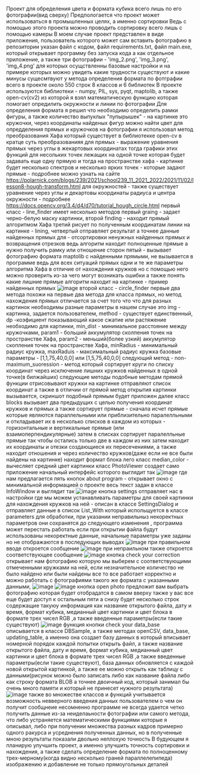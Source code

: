 Проект для обределения цвета и формата кубика всего лишь по его фотографии(вид сверху)
Предпологается что проект может использоваться в промышленных целях, а именно сортировки
Ведь с помощью этого проекта можно проводить сортировку всего лишь с помощью камеры
В моем случае проект представлен в виде приложения, пользователь которого может сам вставить фотографию
в репозитории указан файл с кодом, файл requirements.txt, файл main.exe, который открывает программу без запуска кода а как отдельное приложение, а также три фотографии - 'img_2.png', 'img_3.png', 'img_4.png' для которых осущствленны базовые настройки и на примере которых можно увидеть какие трудности существуют и какие минусы сущесмтвуют у метода определения формата по фотграфии
всего в проекте  около 550 строк 8 классов и 6 библиотек
В проекте используются библиотеки - numpy, PIL, sys, pyqt, maptolib, а также open-cv(cv2) из которой я взял математическую функцию которая помогает опредилить окружности и линии по фотографии
Для определения формата я решил что необходимо определить рамки фигуры, а также количество выпуклых "пупырышек" - на картинке это кружочки, через координаты найденых  фигур можно найти цвет
для опредделения прямых и кружочков на фотографии я использовал метод преобразования Хафа который существует в библиотекке open-cv в кратце суть преобразованияя 
для прямых - выражение уравнения прямых через углы в жекартовых координатах тогда графики этих функций для несольких точек лежащих на одной точке которая будет задавать еще одну прямую и тогда на пространстве хафа - картинке будет несколько спектров и несколько ярких точек - которые задают прямые - подробнее можно узнать на сайте https://polarnick.com/blogs/239/2021/school239_11_2021_2022/2021/11/02/lesson8-hough-transform.html 
для окружностей - также существует уравнение через углы и декартовы координаты радиуса и центра окружности - подробнее https://docs.opencv.org/3.4/d4/d70/tutorial_hough_circle.html
первый класс - line_finder  имеет несколько методов
первый graing - задает черно-белую маску картинки, второй finding - находит прямый алгоритмом Хафа третий рисует по полученным координатам линии на картинке - lining, четвертый отправляет результат а точнее данные найденных прямых для - отсортировки ненужных найденных прямых и возвращения отрезков ведь алгоритм находит полноценные прямые а нужно получить рамку или отношение сторон
 пятый -  вызывает фотографию формата maptolib с найденными прямыми, не вызывается в программе ведь для всех ситуаций прямых одни и те же параметры алгоритма Хафа в отличие от нахождения кружков но с помощью него можно проверить из-за чего могут возникать ошибки а также понять какие лишние прямые алгоритм находит на картинке - пример найденных прямых ![image](https://github.com/user-attachments/assets/4b7c744f-41c5-43ec-8c22-b53e2dde9cf0)
второй класс - circle_finder
первые два метода похожи на первые два метода для класса прямых, но метод нахождения прямых отличается за счет того что что для разных картинок необходимы разные параметры в нашем случае это img - картинка, задается пользователем, method - существует единственный, dp -коэфициент показывающий какое сжатие или растяжение необходимо для картинки, min_dist - минимальное расстояние между кружочками, param1 - больший аккумулятор сколпения точек на пространстве Хафа, param2 - меньший(более узкий) аккумулятор скопления точек на пространстве Хафа, minRadius - минимальный радиус кружка, maxRaduis - максимальный радиус кружка
базовые параметры - [1,1,75,40,0,0] или [1,5,75,40,0,0]
следующий метод - non-maximum_suoression - метод который сортирует круги по списку  координат через исключение лишних кружков найденных в одной точке(в билжайших) следующие методы подобные методам прямой функции отрисовывают кружки на картинке отправляют список координат а также в отличии от прямой метод открытия картинки вызывается, скриншот подобный прямым будет приложен далее
класс blocks вызывает два предыдущих с целью получения координат кружков и прямых а также сортирует прямые - сначала исчет прямые которые являются параллельными или приблизительно паралелльными и откладывает их в несколько списков в каждом из которых - горизонтальные и вертикальные прямые (или взаимоперпендикулярные) затем в списках сортирует паралелльные прямые так чтобы остались только две в каждом из них затем находит их координаты и отезки создающиеся их пересечениями, а также находит отношения и через количество кружков(даже если не все были найдены на картинке) находит формат блока лего
класс median_color - вычесляет средний цвет картинки
класс PhotoViewer создает само приложение начальный интерфейс которого выглядит так 
![image](https://github.com/user-attachments/assets/4ff6319f-f90d-445c-8a9b-077cc0982db9)
где нам предлагается пять кнопок
about program - открывает окно с минимальной информацией о проекте весь текст задан в классе InfoWindow и выглядит так 
![image](https://github.com/user-attachments/assets/270a04d5-77be-44b7-ab61-2e26c42ba601)
кнопка settings отправляет нас в настройки где мы можем устанавливать параметры для своей картинки для нахождения кружков на ней - описан в классе  SettingsDialog и отправляет данные в список List_With который испольщуется в классе  parameters для обработки, при указании неправильныз некоректных параметров они сохранятся до следующего изменения , программа может перестать работать если при открытии файла будут использованы некоректные данные, начальные параметры уже заданы но не отображаются в последующих выводах
![image](https://github.com/user-attachments/assets/3791dbb4-c5af-4514-bf3f-0b31518b7692)
при правильном вводе откроется сообщение 
![image](https://github.com/user-attachments/assets/8975e6f7-5e2a-4859-8404-ba678122202e)
при непраильном также откроется соответствующее сообщение
![image](https://github.com/user-attachments/assets/7c03416d-10f5-46b8-b840-98ce1226b629)
кнопка check your correction открывает нам фотографию которую мы выберем с соответствующими отмеченными кружками на ней, если незначительное количество не было найдено или были найдены все то все работает корректно и можно работать с фотографиями такого же формата с указанными данными,
![image](https://github.com/user-attachments/assets/c80ec685-dd66-4446-a4c0-d2cbfe368eff)
![image](https://github.com/user-attachments/assets/ae202a09-b9da-490e-a417-bf55f9fe703d)
кнопка open photo предложит вам выбрать фотографию которая будет отобрадатся в самом вверху также у вас все еще будет доступ к остальным пяти а снизу будет несколько строк содержащие такуюу информация как название открытого файла, дату и время, формат кубика, медианный цвет картинки и цвет блока в формате трех чисел RGB ,а также введенные параметры(если такие существуют)
![image](https://github.com/user-attachments/assets/25798370-058d-4a2a-b0df-b3229ba3bafb)
функция кнопки check your data_base описывается в классе DBSample, а также методах openCSV, data_base, updating_table, а именно она создает базу данных в который вписывает номерной порядок каждой попытки открыть файл, а также название открытого файла, дату и время, формат кубика, медианный цвет картинки и цвет блока в формате трех чисел RGB ,а также введенные параметры(если такие существуют), база данных обновляется с каждой новой открытой картинкой, а также ее можно открыть как таблицу с данными(рисунок можно было записать либо как название файла либо как строку формата BLOB а точнее двоичный код, который занимал бы очень много памяти и который не принесет нужного результата)
![image](https://github.com/user-attachments/assets/5aa24f0b-f6c2-4498-a2b3-e7cfcd404825)
также во множестве классов и функций учитывается возможность невверного введения данных пользователем о чем он получит сообщнеие
несомненно программе не всегда удается четко получить данные из-за неиделаьности фотографии или самого метода, что либо устраняется математическими функциями которые я описывал, либо при получении множества разных кадров примерно одного ракурса и усреднения полученных данных, но в полученные мною результаты показали двольно неплохую точность
В будующем я планирую улучшить проект, а именно улучшить точность сортировки и нахождения, а также сделать определение формата по полноценному трех-мерному(когда видно несколько граней параллелепипеда) изображению и добавление не только прямоугольных деталей
